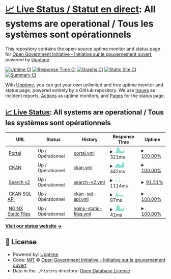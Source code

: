 # [📈 Live Status / Statut en direct](https://open-data.github.io/status-statut): <!--live status--> **All systems are operational / Tous les systèmes sont opérationnels**

This repository contains the open-source uptime monitor and status page for [Open Government Initiative - Initiative sur le gouvernement ouvert](https://open.canada.ca), powered by [Upptime](https://github.com/upptime/upptime).

[![Uptime CI](https://github.com/open-data/status-statut/workflows/Uptime%20CI/badge.svg)](https://github.com/open-data/status-statut/actions?query=workflow%3A%22Uptime+CI%22)
[![Response Time CI](https://github.com/open-data/status-statut/workflows/Response%20Time%20CI/badge.svg)](https://github.com/open-data/status-statut/actions?query=workflow%3A%22Response+Time+CI%22)
[![Graphs CI](https://github.com/open-data/status-statut/workflows/Graphs%20CI/badge.svg)](https://github.com/open-data/status-statut/actions?query=workflow%3A%22Graphs+CI%22)
[![Static Site CI](https://github.com/open-data/status-statut/workflows/Static%20Site%20CI/badge.svg)](https://github.com/open-data/status-statut/actions?query=workflow%3A%22Static+Site+CI%22)
[![Summary CI](https://github.com/open-data/status-statut/workflows/Summary%20CI/badge.svg)](https://github.com/open-data/status-statut/actions?query=workflow%3A%22Summary+CI%22)

With [Upptime](https://upptime.js.org), you can get your own unlimited and free uptime monitor and status page, powered entirely by a GitHub repository. We use [Issues](https://github.com/open-data/status-statut/issues) as incident reports, [Actions](https://github.com/open-data/status-statut/actions) as uptime monitors, and [Pages](https://open-data.github.io/status-statut) for the status page.

## [📈 Live Status](https://demo.upptime.js.org): <!--live status--> **All systems are operational / Tous les systèmes sont opérationnels**

<!--start: status pages-->
<!-- This summary is generated by Upptime (https://github.com/upptime/upptime) -->
<!-- Do not edit this manually, your changes will be overwritten -->
<!-- prettier-ignore -->
| URL | Status | History | Response Time | Uptime |
| --- | ------ | ------- | ------------- | ------ |
| <img alt="" src="https://icons.duckduckgo.com/ip3/open.canada.ca.ico" height="13"> [Portal](https://open.canada.ca) | Up / Opérationnel | [portal.yml](https://github.com/open-data/status-statut/commits/HEAD/history/portal.yml) | <details><summary><img alt="Response time graph" src="./graphs/portal/response-time-week.png" height="20"> 321ms</summary><br><a href="https://open-data.github.io/status-statut/history/portal"><img alt="Response time 319" src="https://img.shields.io/endpoint?url=https%3A%2F%2Fraw.githubusercontent.com%2Fopen-data%2Fstatus-statut%2FHEAD%2Fapi%2Fportal%2Fresponse-time.json"></a><br><a href="https://open-data.github.io/status-statut/history/portal"><img alt="24-hour response time 498" src="https://img.shields.io/endpoint?url=https%3A%2F%2Fraw.githubusercontent.com%2Fopen-data%2Fstatus-statut%2FHEAD%2Fapi%2Fportal%2Fresponse-time-day.json"></a><br><a href="https://open-data.github.io/status-statut/history/portal"><img alt="7-day response time 321" src="https://img.shields.io/endpoint?url=https%3A%2F%2Fraw.githubusercontent.com%2Fopen-data%2Fstatus-statut%2FHEAD%2Fapi%2Fportal%2Fresponse-time-week.json"></a><br><a href="https://open-data.github.io/status-statut/history/portal"><img alt="30-day response time 269" src="https://img.shields.io/endpoint?url=https%3A%2F%2Fraw.githubusercontent.com%2Fopen-data%2Fstatus-statut%2FHEAD%2Fapi%2Fportal%2Fresponse-time-month.json"></a><br><a href="https://open-data.github.io/status-statut/history/portal"><img alt="1-year response time 294" src="https://img.shields.io/endpoint?url=https%3A%2F%2Fraw.githubusercontent.com%2Fopen-data%2Fstatus-statut%2FHEAD%2Fapi%2Fportal%2Fresponse-time-year.json"></a></details> | <details><summary><a href="https://open-data.github.io/status-statut/history/portal">100.00%</a></summary><a href="https://open-data.github.io/status-statut/history/portal"><img alt="All-time uptime 99.98%" src="https://img.shields.io/endpoint?url=https%3A%2F%2Fraw.githubusercontent.com%2Fopen-data%2Fstatus-statut%2FHEAD%2Fapi%2Fportal%2Fuptime.json"></a><br><a href="https://open-data.github.io/status-statut/history/portal"><img alt="24-hour uptime 100.00%" src="https://img.shields.io/endpoint?url=https%3A%2F%2Fraw.githubusercontent.com%2Fopen-data%2Fstatus-statut%2FHEAD%2Fapi%2Fportal%2Fuptime-day.json"></a><br><a href="https://open-data.github.io/status-statut/history/portal"><img alt="7-day uptime 100.00%" src="https://img.shields.io/endpoint?url=https%3A%2F%2Fraw.githubusercontent.com%2Fopen-data%2Fstatus-statut%2FHEAD%2Fapi%2Fportal%2Fuptime-week.json"></a><br><a href="https://open-data.github.io/status-statut/history/portal"><img alt="30-day uptime 100.00%" src="https://img.shields.io/endpoint?url=https%3A%2F%2Fraw.githubusercontent.com%2Fopen-data%2Fstatus-statut%2FHEAD%2Fapi%2Fportal%2Fuptime-month.json"></a><br><a href="https://open-data.github.io/status-statut/history/portal"><img alt="1-year uptime 99.98%" src="https://img.shields.io/endpoint?url=https%3A%2F%2Fraw.githubusercontent.com%2Fopen-data%2Fstatus-statut%2FHEAD%2Fapi%2Fportal%2Fuptime-year.json"></a></details>
| <img alt="" src="https://icons.duckduckgo.com/ip3/open.canada.ca.ico" height="13"> [CKAN](https://open.canada.ca/data/en/dataset/2916fad5-ebcc-4c86-b0f3-4f619b29f412) | Up / Opérationnel | [ckan.yml](https://github.com/open-data/status-statut/commits/HEAD/history/ckan.yml) | <details><summary><img alt="Response time graph" src="./graphs/ckan/response-time-week.png" height="20"> 442ms</summary><br><a href="https://open-data.github.io/status-statut/history/ckan"><img alt="Response time 556" src="https://img.shields.io/endpoint?url=https%3A%2F%2Fraw.githubusercontent.com%2Fopen-data%2Fstatus-statut%2FHEAD%2Fapi%2Fckan%2Fresponse-time.json"></a><br><a href="https://open-data.github.io/status-statut/history/ckan"><img alt="24-hour response time 478" src="https://img.shields.io/endpoint?url=https%3A%2F%2Fraw.githubusercontent.com%2Fopen-data%2Fstatus-statut%2FHEAD%2Fapi%2Fckan%2Fresponse-time-day.json"></a><br><a href="https://open-data.github.io/status-statut/history/ckan"><img alt="7-day response time 442" src="https://img.shields.io/endpoint?url=https%3A%2F%2Fraw.githubusercontent.com%2Fopen-data%2Fstatus-statut%2FHEAD%2Fapi%2Fckan%2Fresponse-time-week.json"></a><br><a href="https://open-data.github.io/status-statut/history/ckan"><img alt="30-day response time 404" src="https://img.shields.io/endpoint?url=https%3A%2F%2Fraw.githubusercontent.com%2Fopen-data%2Fstatus-statut%2FHEAD%2Fapi%2Fckan%2Fresponse-time-month.json"></a><br><a href="https://open-data.github.io/status-statut/history/ckan"><img alt="1-year response time 556" src="https://img.shields.io/endpoint?url=https%3A%2F%2Fraw.githubusercontent.com%2Fopen-data%2Fstatus-statut%2FHEAD%2Fapi%2Fckan%2Fresponse-time-year.json"></a></details> | <details><summary><a href="https://open-data.github.io/status-statut/history/ckan">100.00%</a></summary><a href="https://open-data.github.io/status-statut/history/ckan"><img alt="All-time uptime 99.98%" src="https://img.shields.io/endpoint?url=https%3A%2F%2Fraw.githubusercontent.com%2Fopen-data%2Fstatus-statut%2FHEAD%2Fapi%2Fckan%2Fuptime.json"></a><br><a href="https://open-data.github.io/status-statut/history/ckan"><img alt="24-hour uptime 100.00%" src="https://img.shields.io/endpoint?url=https%3A%2F%2Fraw.githubusercontent.com%2Fopen-data%2Fstatus-statut%2FHEAD%2Fapi%2Fckan%2Fuptime-day.json"></a><br><a href="https://open-data.github.io/status-statut/history/ckan"><img alt="7-day uptime 100.00%" src="https://img.shields.io/endpoint?url=https%3A%2F%2Fraw.githubusercontent.com%2Fopen-data%2Fstatus-statut%2FHEAD%2Fapi%2Fckan%2Fuptime-week.json"></a><br><a href="https://open-data.github.io/status-statut/history/ckan"><img alt="30-day uptime 100.00%" src="https://img.shields.io/endpoint?url=https%3A%2F%2Fraw.githubusercontent.com%2Fopen-data%2Fstatus-statut%2FHEAD%2Fapi%2Fckan%2Fuptime-month.json"></a><br><a href="https://open-data.github.io/status-statut/history/ckan"><img alt="1-year uptime 99.98%" src="https://img.shields.io/endpoint?url=https%3A%2F%2Fraw.githubusercontent.com%2Fopen-data%2Fstatus-statut%2FHEAD%2Fapi%2Fckan%2Fuptime-year.json"></a></details>
| <img alt="" src="https://icons.duckduckgo.com/ip3/search.open.canada.ca.ico" height="13"> [Search v2](https://search.open.canada.ca/grants) | Up / Opérationnel | [search-v2.yml](https://github.com/open-data/status-statut/commits/HEAD/history/search-v2.yml) | <details><summary><img alt="Response time graph" src="./graphs/search-v2/response-time-week.png" height="20"> 1114ms</summary><br><a href="https://open-data.github.io/status-statut/history/search-v2"><img alt="Response time 745" src="https://img.shields.io/endpoint?url=https%3A%2F%2Fraw.githubusercontent.com%2Fopen-data%2Fstatus-statut%2FHEAD%2Fapi%2Fsearch-v2%2Fresponse-time.json"></a><br><a href="https://open-data.github.io/status-statut/history/search-v2"><img alt="24-hour response time 1120" src="https://img.shields.io/endpoint?url=https%3A%2F%2Fraw.githubusercontent.com%2Fopen-data%2Fstatus-statut%2FHEAD%2Fapi%2Fsearch-v2%2Fresponse-time-day.json"></a><br><a href="https://open-data.github.io/status-statut/history/search-v2"><img alt="7-day response time 1114" src="https://img.shields.io/endpoint?url=https%3A%2F%2Fraw.githubusercontent.com%2Fopen-data%2Fstatus-statut%2FHEAD%2Fapi%2Fsearch-v2%2Fresponse-time-week.json"></a><br><a href="https://open-data.github.io/status-statut/history/search-v2"><img alt="30-day response time 934" src="https://img.shields.io/endpoint?url=https%3A%2F%2Fraw.githubusercontent.com%2Fopen-data%2Fstatus-statut%2FHEAD%2Fapi%2Fsearch-v2%2Fresponse-time-month.json"></a><br><a href="https://open-data.github.io/status-statut/history/search-v2"><img alt="1-year response time 754" src="https://img.shields.io/endpoint?url=https%3A%2F%2Fraw.githubusercontent.com%2Fopen-data%2Fstatus-statut%2FHEAD%2Fapi%2Fsearch-v2%2Fresponse-time-year.json"></a></details> | <details><summary><a href="https://open-data.github.io/status-statut/history/search-v2">91.51%</a></summary><a href="https://open-data.github.io/status-statut/history/search-v2"><img alt="All-time uptime 99.83%" src="https://img.shields.io/endpoint?url=https%3A%2F%2Fraw.githubusercontent.com%2Fopen-data%2Fstatus-statut%2FHEAD%2Fapi%2Fsearch-v2%2Fuptime.json"></a><br><a href="https://open-data.github.io/status-statut/history/search-v2"><img alt="24-hour uptime 53.14%" src="https://img.shields.io/endpoint?url=https%3A%2F%2Fraw.githubusercontent.com%2Fopen-data%2Fstatus-statut%2FHEAD%2Fapi%2Fsearch-v2%2Fuptime-day.json"></a><br><a href="https://open-data.github.io/status-statut/history/search-v2"><img alt="7-day uptime 91.51%" src="https://img.shields.io/endpoint?url=https%3A%2F%2Fraw.githubusercontent.com%2Fopen-data%2Fstatus-statut%2FHEAD%2Fapi%2Fsearch-v2%2Fuptime-week.json"></a><br><a href="https://open-data.github.io/status-statut/history/search-v2"><img alt="30-day uptime 98.05%" src="https://img.shields.io/endpoint?url=https%3A%2F%2Fraw.githubusercontent.com%2Fopen-data%2Fstatus-statut%2FHEAD%2Fapi%2Fsearch-v2%2Fuptime-month.json"></a><br><a href="https://open-data.github.io/status-statut/history/search-v2"><img alt="1-year uptime 99.80%" src="https://img.shields.io/endpoint?url=https%3A%2F%2Fraw.githubusercontent.com%2Fopen-data%2Fstatus-statut%2FHEAD%2Fapi%2Fsearch-v2%2Fuptime-year.json"></a></details>
| <img alt="" src="https://icons.duckduckgo.com/ip3/open.canada.ca.ico" height="13"> [CKAN SQL API](https://open.canada.ca/data/en/api/3/action/datastore_search_sql?sql=SELECT%20%27uptime%27) | Up / Opérationnel | [ckan-sql-api.yml](https://github.com/open-data/status-statut/commits/HEAD/history/ckan-sql-api.yml) | <details><summary><img alt="Response time graph" src="./graphs/ckan-sql-api/response-time-week.png" height="20"> 87ms</summary><br><a href="https://open-data.github.io/status-statut/history/ckan-sql-api"><img alt="Response time 132" src="https://img.shields.io/endpoint?url=https%3A%2F%2Fraw.githubusercontent.com%2Fopen-data%2Fstatus-statut%2FHEAD%2Fapi%2Fckan-sql-api%2Fresponse-time.json"></a><br><a href="https://open-data.github.io/status-statut/history/ckan-sql-api"><img alt="24-hour response time 55" src="https://img.shields.io/endpoint?url=https%3A%2F%2Fraw.githubusercontent.com%2Fopen-data%2Fstatus-statut%2FHEAD%2Fapi%2Fckan-sql-api%2Fresponse-time-day.json"></a><br><a href="https://open-data.github.io/status-statut/history/ckan-sql-api"><img alt="7-day response time 87" src="https://img.shields.io/endpoint?url=https%3A%2F%2Fraw.githubusercontent.com%2Fopen-data%2Fstatus-statut%2FHEAD%2Fapi%2Fckan-sql-api%2Fresponse-time-week.json"></a><br><a href="https://open-data.github.io/status-statut/history/ckan-sql-api"><img alt="30-day response time 82" src="https://img.shields.io/endpoint?url=https%3A%2F%2Fraw.githubusercontent.com%2Fopen-data%2Fstatus-statut%2FHEAD%2Fapi%2Fckan-sql-api%2Fresponse-time-month.json"></a><br><a href="https://open-data.github.io/status-statut/history/ckan-sql-api"><img alt="1-year response time 124" src="https://img.shields.io/endpoint?url=https%3A%2F%2Fraw.githubusercontent.com%2Fopen-data%2Fstatus-statut%2FHEAD%2Fapi%2Fckan-sql-api%2Fresponse-time-year.json"></a></details> | <details><summary><a href="https://open-data.github.io/status-statut/history/ckan-sql-api">100.00%</a></summary><a href="https://open-data.github.io/status-statut/history/ckan-sql-api"><img alt="All-time uptime 99.99%" src="https://img.shields.io/endpoint?url=https%3A%2F%2Fraw.githubusercontent.com%2Fopen-data%2Fstatus-statut%2FHEAD%2Fapi%2Fckan-sql-api%2Fuptime.json"></a><br><a href="https://open-data.github.io/status-statut/history/ckan-sql-api"><img alt="24-hour uptime 100.00%" src="https://img.shields.io/endpoint?url=https%3A%2F%2Fraw.githubusercontent.com%2Fopen-data%2Fstatus-statut%2FHEAD%2Fapi%2Fckan-sql-api%2Fuptime-day.json"></a><br><a href="https://open-data.github.io/status-statut/history/ckan-sql-api"><img alt="7-day uptime 100.00%" src="https://img.shields.io/endpoint?url=https%3A%2F%2Fraw.githubusercontent.com%2Fopen-data%2Fstatus-statut%2FHEAD%2Fapi%2Fckan-sql-api%2Fuptime-week.json"></a><br><a href="https://open-data.github.io/status-statut/history/ckan-sql-api"><img alt="30-day uptime 100.00%" src="https://img.shields.io/endpoint?url=https%3A%2F%2Fraw.githubusercontent.com%2Fopen-data%2Fstatus-statut%2FHEAD%2Fapi%2Fckan-sql-api%2Fuptime-month.json"></a><br><a href="https://open-data.github.io/status-statut/history/ckan-sql-api"><img alt="1-year uptime 99.98%" src="https://img.shields.io/endpoint?url=https%3A%2F%2Fraw.githubusercontent.com%2Fopen-data%2Fstatus-statut%2FHEAD%2Fapi%2Fckan-sql-api%2Fuptime-year.json"></a></details>
| <img alt="" src="https://icons.duckduckgo.com/ip3/open.canada.ca.ico" height="13"> [NGINX Static Files](https://open.canada.ca/GCWeb/assets/sig-blk-en.svg) | Up / Opérationnel | [nginx-static-files.yml](https://github.com/open-data/status-statut/commits/HEAD/history/nginx-static-files.yml) | <details><summary><img alt="Response time graph" src="./graphs/nginx-static-files/response-time-week.png" height="20"> 41ms</summary><br><a href="https://open-data.github.io/status-statut/history/nginx-static-files"><img alt="Response time 43" src="https://img.shields.io/endpoint?url=https%3A%2F%2Fraw.githubusercontent.com%2Fopen-data%2Fstatus-statut%2FHEAD%2Fapi%2Fnginx-static-files%2Fresponse-time.json"></a><br><a href="https://open-data.github.io/status-statut/history/nginx-static-files"><img alt="24-hour response time 63" src="https://img.shields.io/endpoint?url=https%3A%2F%2Fraw.githubusercontent.com%2Fopen-data%2Fstatus-statut%2FHEAD%2Fapi%2Fnginx-static-files%2Fresponse-time-day.json"></a><br><a href="https://open-data.github.io/status-statut/history/nginx-static-files"><img alt="7-day response time 41" src="https://img.shields.io/endpoint?url=https%3A%2F%2Fraw.githubusercontent.com%2Fopen-data%2Fstatus-statut%2FHEAD%2Fapi%2Fnginx-static-files%2Fresponse-time-week.json"></a><br><a href="https://open-data.github.io/status-statut/history/nginx-static-files"><img alt="30-day response time 36" src="https://img.shields.io/endpoint?url=https%3A%2F%2Fraw.githubusercontent.com%2Fopen-data%2Fstatus-statut%2FHEAD%2Fapi%2Fnginx-static-files%2Fresponse-time-month.json"></a><br><a href="https://open-data.github.io/status-statut/history/nginx-static-files"><img alt="1-year response time 42" src="https://img.shields.io/endpoint?url=https%3A%2F%2Fraw.githubusercontent.com%2Fopen-data%2Fstatus-statut%2FHEAD%2Fapi%2Fnginx-static-files%2Fresponse-time-year.json"></a></details> | <details><summary><a href="https://open-data.github.io/status-statut/history/nginx-static-files">100.00%</a></summary><a href="https://open-data.github.io/status-statut/history/nginx-static-files"><img alt="All-time uptime 99.99%" src="https://img.shields.io/endpoint?url=https%3A%2F%2Fraw.githubusercontent.com%2Fopen-data%2Fstatus-statut%2FHEAD%2Fapi%2Fnginx-static-files%2Fuptime.json"></a><br><a href="https://open-data.github.io/status-statut/history/nginx-static-files"><img alt="24-hour uptime 100.00%" src="https://img.shields.io/endpoint?url=https%3A%2F%2Fraw.githubusercontent.com%2Fopen-data%2Fstatus-statut%2FHEAD%2Fapi%2Fnginx-static-files%2Fuptime-day.json"></a><br><a href="https://open-data.github.io/status-statut/history/nginx-static-files"><img alt="7-day uptime 100.00%" src="https://img.shields.io/endpoint?url=https%3A%2F%2Fraw.githubusercontent.com%2Fopen-data%2Fstatus-statut%2FHEAD%2Fapi%2Fnginx-static-files%2Fuptime-week.json"></a><br><a href="https://open-data.github.io/status-statut/history/nginx-static-files"><img alt="30-day uptime 100.00%" src="https://img.shields.io/endpoint?url=https%3A%2F%2Fraw.githubusercontent.com%2Fopen-data%2Fstatus-statut%2FHEAD%2Fapi%2Fnginx-static-files%2Fuptime-month.json"></a><br><a href="https://open-data.github.io/status-statut/history/nginx-static-files"><img alt="1-year uptime 99.99%" src="https://img.shields.io/endpoint?url=https%3A%2F%2Fraw.githubusercontent.com%2Fopen-data%2Fstatus-statut%2FHEAD%2Fapi%2Fnginx-static-files%2Fuptime-year.json"></a></details>

<!--end: status pages-->

[**Visit our status website →**](https://open-data.github.io/status-statut)

## 📄 License

- Powered by: [Upptime](https://github.com/upptime/upptime)
- Code: [MIT](./LICENSE) © [Open Government Initiative - Initiative sur le gouvernement ouvert](https://open.canada.ca)
- Data in the `./history` directory: [Open Database License](https://opendatacommons.org/licenses/odbl/1-0/)
